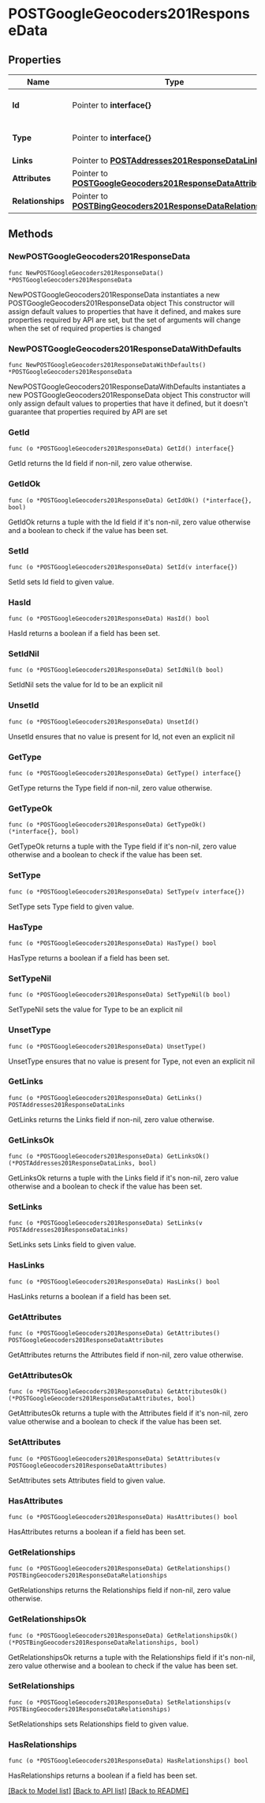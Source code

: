 # POSTGoogleGeocoders201ResponseData

## Properties

Name | Type | Description | Notes
------------ | ------------- | ------------- | -------------
**Id** | Pointer to **interface{}** | The resource&#39;s id | [optional] 
**Type** | Pointer to **interface{}** | The resource&#39;s type | [optional] 
**Links** | Pointer to [**POSTAddresses201ResponseDataLinks**](POSTAddresses201ResponseDataLinks.md) |  | [optional] 
**Attributes** | Pointer to [**POSTGoogleGeocoders201ResponseDataAttributes**](POSTGoogleGeocoders201ResponseDataAttributes.md) |  | [optional] 
**Relationships** | Pointer to [**POSTBingGeocoders201ResponseDataRelationships**](POSTBingGeocoders201ResponseDataRelationships.md) |  | [optional] 

## Methods

### NewPOSTGoogleGeocoders201ResponseData

`func NewPOSTGoogleGeocoders201ResponseData() *POSTGoogleGeocoders201ResponseData`

NewPOSTGoogleGeocoders201ResponseData instantiates a new POSTGoogleGeocoders201ResponseData object
This constructor will assign default values to properties that have it defined,
and makes sure properties required by API are set, but the set of arguments
will change when the set of required properties is changed

### NewPOSTGoogleGeocoders201ResponseDataWithDefaults

`func NewPOSTGoogleGeocoders201ResponseDataWithDefaults() *POSTGoogleGeocoders201ResponseData`

NewPOSTGoogleGeocoders201ResponseDataWithDefaults instantiates a new POSTGoogleGeocoders201ResponseData object
This constructor will only assign default values to properties that have it defined,
but it doesn't guarantee that properties required by API are set

### GetId

`func (o *POSTGoogleGeocoders201ResponseData) GetId() interface{}`

GetId returns the Id field if non-nil, zero value otherwise.

### GetIdOk

`func (o *POSTGoogleGeocoders201ResponseData) GetIdOk() (*interface{}, bool)`

GetIdOk returns a tuple with the Id field if it's non-nil, zero value otherwise
and a boolean to check if the value has been set.

### SetId

`func (o *POSTGoogleGeocoders201ResponseData) SetId(v interface{})`

SetId sets Id field to given value.

### HasId

`func (o *POSTGoogleGeocoders201ResponseData) HasId() bool`

HasId returns a boolean if a field has been set.

### SetIdNil

`func (o *POSTGoogleGeocoders201ResponseData) SetIdNil(b bool)`

 SetIdNil sets the value for Id to be an explicit nil

### UnsetId
`func (o *POSTGoogleGeocoders201ResponseData) UnsetId()`

UnsetId ensures that no value is present for Id, not even an explicit nil
### GetType

`func (o *POSTGoogleGeocoders201ResponseData) GetType() interface{}`

GetType returns the Type field if non-nil, zero value otherwise.

### GetTypeOk

`func (o *POSTGoogleGeocoders201ResponseData) GetTypeOk() (*interface{}, bool)`

GetTypeOk returns a tuple with the Type field if it's non-nil, zero value otherwise
and a boolean to check if the value has been set.

### SetType

`func (o *POSTGoogleGeocoders201ResponseData) SetType(v interface{})`

SetType sets Type field to given value.

### HasType

`func (o *POSTGoogleGeocoders201ResponseData) HasType() bool`

HasType returns a boolean if a field has been set.

### SetTypeNil

`func (o *POSTGoogleGeocoders201ResponseData) SetTypeNil(b bool)`

 SetTypeNil sets the value for Type to be an explicit nil

### UnsetType
`func (o *POSTGoogleGeocoders201ResponseData) UnsetType()`

UnsetType ensures that no value is present for Type, not even an explicit nil
### GetLinks

`func (o *POSTGoogleGeocoders201ResponseData) GetLinks() POSTAddresses201ResponseDataLinks`

GetLinks returns the Links field if non-nil, zero value otherwise.

### GetLinksOk

`func (o *POSTGoogleGeocoders201ResponseData) GetLinksOk() (*POSTAddresses201ResponseDataLinks, bool)`

GetLinksOk returns a tuple with the Links field if it's non-nil, zero value otherwise
and a boolean to check if the value has been set.

### SetLinks

`func (o *POSTGoogleGeocoders201ResponseData) SetLinks(v POSTAddresses201ResponseDataLinks)`

SetLinks sets Links field to given value.

### HasLinks

`func (o *POSTGoogleGeocoders201ResponseData) HasLinks() bool`

HasLinks returns a boolean if a field has been set.

### GetAttributes

`func (o *POSTGoogleGeocoders201ResponseData) GetAttributes() POSTGoogleGeocoders201ResponseDataAttributes`

GetAttributes returns the Attributes field if non-nil, zero value otherwise.

### GetAttributesOk

`func (o *POSTGoogleGeocoders201ResponseData) GetAttributesOk() (*POSTGoogleGeocoders201ResponseDataAttributes, bool)`

GetAttributesOk returns a tuple with the Attributes field if it's non-nil, zero value otherwise
and a boolean to check if the value has been set.

### SetAttributes

`func (o *POSTGoogleGeocoders201ResponseData) SetAttributes(v POSTGoogleGeocoders201ResponseDataAttributes)`

SetAttributes sets Attributes field to given value.

### HasAttributes

`func (o *POSTGoogleGeocoders201ResponseData) HasAttributes() bool`

HasAttributes returns a boolean if a field has been set.

### GetRelationships

`func (o *POSTGoogleGeocoders201ResponseData) GetRelationships() POSTBingGeocoders201ResponseDataRelationships`

GetRelationships returns the Relationships field if non-nil, zero value otherwise.

### GetRelationshipsOk

`func (o *POSTGoogleGeocoders201ResponseData) GetRelationshipsOk() (*POSTBingGeocoders201ResponseDataRelationships, bool)`

GetRelationshipsOk returns a tuple with the Relationships field if it's non-nil, zero value otherwise
and a boolean to check if the value has been set.

### SetRelationships

`func (o *POSTGoogleGeocoders201ResponseData) SetRelationships(v POSTBingGeocoders201ResponseDataRelationships)`

SetRelationships sets Relationships field to given value.

### HasRelationships

`func (o *POSTGoogleGeocoders201ResponseData) HasRelationships() bool`

HasRelationships returns a boolean if a field has been set.


[[Back to Model list]](../README.md#documentation-for-models) [[Back to API list]](../README.md#documentation-for-api-endpoints) [[Back to README]](../README.md)


